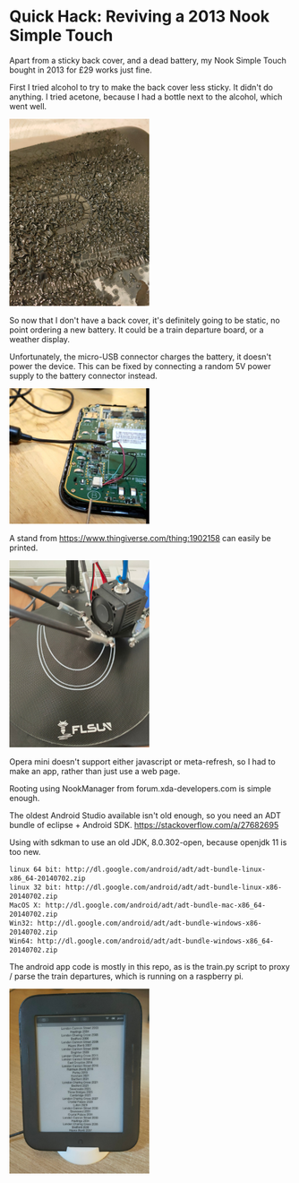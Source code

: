 # Quick Hack: Reviving a 2013 Nook Simple Touch

Apart from a sticky back cover, and a dead battery, my Nook Simple Touch bought in 2013 for £29 works just fine.

First I tried alcohol to try to make the back cover less sticky. It didn't do anything. I tried acetone,
because I had a bottle next to the alcohol, which went well.

<img src="acetone.jpg" width="250" >

So now that I don't have a back cover, it's definitely going to be static, no point ordering a new battery.
It could be a train departure board, or a weather display.

Unfortunately, the micro-USB connector charges the battery, it doesn't power the device.
This can be fixed by connecting a random 5V power supply to the battery connector instead.

<img src="wire.jpg" width="250" >

A stand from https://www.thingiverse.com/thing:1902158 can easily be printed.

<img src="stand_print.jpg" width="250" >

Opera mini doesn't support either javascript or meta-refresh, so I had to make an app, rather than just use a web page.

Rooting using NookManager from forum.xda-developers.com is simple enough.

The oldest Android Studio available isn't old enough, so you need an ADT bundle of eclipse + Android SDK. https://stackoverflow.com/a/27682695

Using with sdkman to use an old JDK, 8.0.302-open, because openjdk 11 is too new.

    linux 64 bit: http://dl.google.com/android/adt/adt-bundle-linux-x86_64-20140702.zip
    linux 32 bit: http://dl.google.com/android/adt/adt-bundle-linux-x86-20140702.zip
    MacOS X: http://dl.google.com/android/adt/adt-bundle-mac-x86_64-20140702.zip
    Win32: http://dl.google.com/android/adt/adt-bundle-windows-x86-20140702.zip
    Win64: http://dl.google.com/android/adt/adt-bundle-windows-x86_64-20140702.zip

The android app code is mostly in this repo, as is the train.py script to proxy / parse the train departures, which is running on a raspberry pi.

<img src="done.jpg" width="250" >
